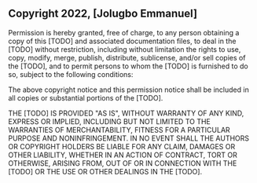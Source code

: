## Copyright 2022, [Jolugbo Emmanuel]

Permission is hereby granted, free of charge, to any person obtaining a copy of this [TODO] and associated documentation files, to deal in the [TODO] without restriction, including without limitation the rights to use, copy, modify, merge, publish, distribute, sublicense, and/or sell copies of the [TODO], and to permit persons to whom the [TODO] is furnished to do so, subject to the following conditions:

The above copyright notice and this permission notice shall be included in all copies or substantial portions of the [TODO].

THE [TODO] IS PROVIDED "AS IS", WITHOUT WARRANTY OF ANY KIND, EXPRESS OR IMPLIED, INCLUDING BUT NOT LIMITED TO THE WARRANTIES OF MERCHANTABILITY, FITNESS FOR A PARTICULAR PURPOSE AND NONINFRINGEMENT. IN NO EVENT SHALL THE AUTHORS OR COPYRIGHT HOLDERS BE LIABLE FOR ANY CLAIM, DAMAGES OR OTHER LIABILITY, WHETHER IN AN ACTION OF CONTRACT, TORT OR OTHERWISE, ARISING FROM, OUT OF OR IN CONNECTION WITH THE [TODO] OR THE USE OR OTHER DEALINGS IN THE [TODO].
